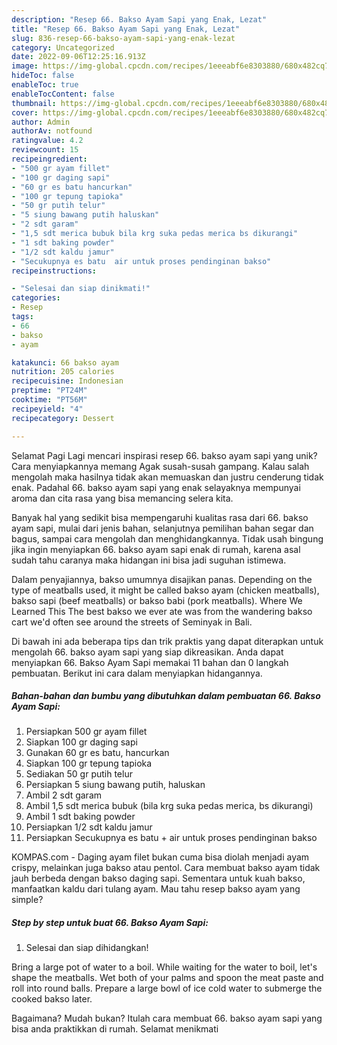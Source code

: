 ```yaml
---
description: "Resep 66. Bakso Ayam Sapi yang Enak, Lezat"
title: "Resep 66. Bakso Ayam Sapi yang Enak, Lezat"
slug: 836-resep-66-bakso-ayam-sapi-yang-enak-lezat
category: Uncategorized
date: 2022-09-06T12:25:16.913Z
image: https://img-global.cpcdn.com/recipes/1eeeabf6e8303880/680x482cq70/66-bakso-ayam-sapi-foto-resep-utama.jpg
hideToc: false
enableToc: true
enableTocContent: false
thumbnail: https://img-global.cpcdn.com/recipes/1eeeabf6e8303880/680x482cq70/66-bakso-ayam-sapi-foto-resep-utama.jpg
cover: https://img-global.cpcdn.com/recipes/1eeeabf6e8303880/680x482cq70/66-bakso-ayam-sapi-foto-resep-utama.jpg
author: Admin
authorAv: notfound
ratingvalue: 4.2
reviewcount: 15
recipeingredient:
- "500 gr ayam fillet"
- "100 gr daging sapi"
- "60 gr es batu hancurkan"
- "100 gr tepung tapioka"
- "50 gr putih telur"
- "5 siung bawang putih haluskan"
- "2 sdt garam"
- "1,5 sdt merica bubuk bila krg suka pedas merica bs dikurangi"
- "1 sdt baking powder"
- "1/2 sdt kaldu jamur"
- "Secukupnya es batu  air untuk proses pendinginan bakso"
recipeinstructions:

- "Selesai dan siap dinikmati!"
categories:
- Resep
tags:
- 66
- bakso
- ayam

katakunci: 66 bakso ayam 
nutrition: 205 calories
recipecuisine: Indonesian
preptime: "PT24M"
cooktime: "PT56M"
recipeyield: "4"
recipecategory: Dessert

---
```



Selamat Pagi Lagi mencari inspirasi resep 66. bakso ayam sapi yang unik? Cara menyiapkannya memang Agak susah-susah gampang. Kalau salah mengolah maka hasilnya tidak akan memuaskan dan justru cenderung tidak enak. Padahal 66. bakso ayam sapi yang enak selayaknya mempunyai aroma dan cita rasa yang bisa memancing selera kita.


Banyak hal yang sedikit bisa mempengaruhi kualitas rasa dari 66. bakso ayam sapi, mulai dari jenis bahan, selanjutnya pemilihan bahan segar dan bagus, sampai cara mengolah dan menghidangkannya. Tidak usah bingung jika ingin menyiapkan 66. bakso ayam sapi enak di rumah, karena asal sudah tahu caranya maka hidangan ini bisa jadi suguhan istimewa.

Dalam penyajiannya, bakso umumnya disajikan panas. Depending on the type of meatballs used, it might be called bakso ayam (chicken meatballs), bakso sapi (beef meatballs) or bakso babi (pork meatballs). Where We Learned This The best bakso we ever ate was from the wandering bakso cart we&#39;d often see around the streets of Seminyak in Bali.


Di bawah ini ada beberapa tips dan trik praktis yang dapat diterapkan untuk mengolah 66. bakso ayam sapi yang siap dikreasikan. Anda dapat menyiapkan 66. Bakso Ayam Sapi memakai 11 bahan dan 0 langkah pembuatan. Berikut ini cara dalam menyiapkan hidangannya.

<!--inarticleads1-->

##### Bahan-bahan dan bumbu yang dibutuhkan dalam pembuatan 66. Bakso Ayam Sapi:

1. Persiapkan 500 gr ayam fillet
1. Siapkan 100 gr daging sapi
1. Gunakan 60 gr es batu, hancurkan
1. Siapkan 100 gr tepung tapioka
1. Sediakan 50 gr putih telur
1. Persiapkan 5 siung bawang putih, haluskan
1. Ambil 2 sdt garam
1. Ambil 1,5 sdt merica bubuk (bila krg suka pedas merica, bs dikurangi)
1. Ambil 1 sdt baking powder
1. Persiapkan 1/2 sdt kaldu jamur
1. Persiapkan Secukupnya es batu + air untuk proses pendinginan bakso


KOMPAS.com - Daging ayam filet bukan cuma bisa diolah menjadi ayam crispy, melainkan juga bakso atau pentol. Cara membuat bakso ayam tidak jauh berbeda dengan bakso daging sapi. Sementara untuk kuah bakso, manfaatkan kaldu dari tulang ayam. Mau tahu resep bakso ayam yang simple? 

<!--inarticleads2-->

##### Step by step untuk buat 66. Bakso Ayam Sapi:


1. Selesai dan siap dihidangkan!

Bring a large pot of water to a boil. While waiting for the water to boil, let&#39;s shape the meatballs. Wet both of your palms and spoon the meat paste and roll into round balls. Prepare a large bowl of ice cold water to submerge the cooked bakso later. 

Bagaimana? Mudah bukan? Itulah cara membuat 66. bakso ayam sapi yang bisa anda praktikkan di rumah. Selamat menikmati
